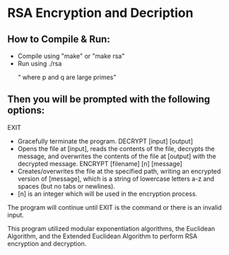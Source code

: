 # RSA Encryption and Decription

## How to Compile & Run:
- Compile using "make" or "make rsa"
- Run using ./rsa <p> <q> where p and q are large primes

## Then you will be prompted with the following options: 
  
EXIT 
- Gracefully terminate the program.
DECRYPT [input] [output] 
 - Opens the file at [input], reads the contents of the file, decrypts the message, and overwrites the contents of the file at [output] with the decrypted message.
ENCRYPT [filename] [n] [message] 
- Creates/overwrites the file at the specified path, writing an encrypted version of [message], which is a string of lowercase letters a-z and spaces (but no tabs or newlines). 
- [n] is an integer which will be used in the encryption process. <br>

The program will continue until EXIT is the command or there is an invalid input. 

This program utilized modular exponentiation algorithms, the Euclidean Algorithm, and the Extended Euclidean Algorithm to perform RSA encryption and decryption. 
